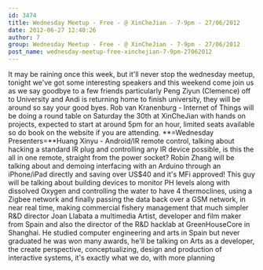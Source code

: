 ```yaml
---
id: 3474
title: Wednesday Meetup - Free - @ XinCheJian - 7-9pm - 27/06/2012
date: 2012-06-27 12:40:26
author: 7
group: Wednesday Meetup - Free - @ XinCheJian - 7-9pm - 27/06/2012
post_name: wednesday-meetup-free-xinchejian-7-9pm-27062012
---
```


It may be raining once this week, but it'll never stop the wednesday meetup, tonight we've got some interesting speakers and this weekend come join us as we say goodbye to a few friends particularly Peng Ziyun (Clemence) off to University and Andi is returning home to finish university, they will be around so say your good byes. Rob van Kranenburg - Internet of Things will be doing a round table on Saturday the 30th at XinCheJian with hands on projects, expected to start at around 5pm for an hour, limited seats available so do book on the website if you are attending. **=Wednesday Presenters=**Huang Xinyu - Android/IR remote control, talking about hacking a standard IR plug and controlling any IR device possible, is this the all in one remote, straight from the power socket? Robin Zhang will be talking about and demoing interfacing with an Arduino through an iPhone/iPad directly and saving over US$40 and it's MFi approved! This guy will be talking about building devices to monitor PH levels along with dissolved Oxygen and controlling the water to have 4 thermoclines, using a Zigbee network and finally passing the data back over a GSM network, in near real time, making commercial fishery management that much simpler R&D director Joan Llabata a multimedia Artist, developer and film maker from Spain and also the director of the R&D hacklab at GreenHouseCore in Shanghai. He studied computer engineering and arts in Spain but never graduated he was won many awards, he'll be talking on Arts as a developer, the create perspective, conceptualizing, design and production of interactive systems, it's exactly what we do, with more planning